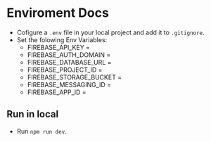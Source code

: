 # Enviroment Docs
- Cofigure a `.env` file in your local project and add it to `.gitignore`.
- Set the folowing Env Variables:
    - FIREBASE_API_KEY =
    - FIREBASE_AUTH_DOMAIN =
    - FIREBASE_DATABASE_URL =
    - FIREBASE_PROJECT_ID =
    - FIREBASE_STORAGE_BUCKET =
    - FIREBASE_MESSAGING_ID =
    - FIREBASE_APP_ID =

## Run in local
- Run `npm run dev`.